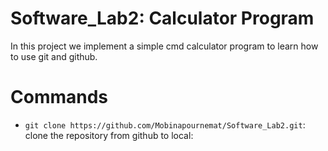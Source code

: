 # Software_Lab2: Calculator Program
In this project we implement a simple cmd calculator program to learn how to use git and github.

# Commands
- `git clone https://github.com/Mobinapournemat/Software_Lab2.git`: clone the repository from github to local:


